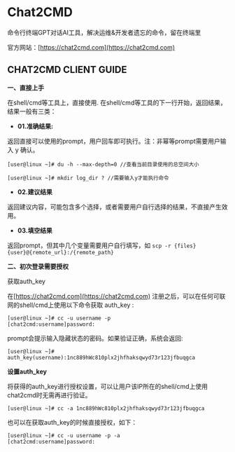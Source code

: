 # Chat2CMD

命令行终端GPT对话AI工具，解决运维&开发者遗忘的命令，留在终端里

官方网站：[https://chat2cmd.com](https://chat2cmd.com)

## CHAT2CMD CLIENT GUIDE

**一、直接上⼿**

在shell/cmd等⼯具上，直接使⽤. 在shell/cmd等⼯具的下⼀⾏开始，返回结果，结果⼀般有三类：

- **01.准确结果:**

返回直接可以使⽤的prompt，⽤户回⻋即可执⾏。注：⾮幂等prompt需要⽤户输⼊ y 确认。
```shell
[user@linux ~]# du -h --max-depth=0 //查看当前⽬录使⽤的总空间⼤⼩
```

```shell
[user@linux ~]# mkdir log_dir ? //需要输⼊y才能执⾏命令
```

- **02.建议结果**

返回建议内容，可能包含多个选择，或者需要⽤户⾃⾏选择的结果，不直接产⽣效⽤。

- **03.填空结果**

返回prompt，但其中⼏个变量需要⽤户⾃⾏填写，如 `scp -r {files} {user}@{remote_url}:/{remote_path}`
 

**二、初次登录需要授权**

获取auth_key

在[https://chat2cmd.com](https://chat2cmd.com) 注册之后，可以在任何可联⽹的shell/cmd上使⽤以下命令获取 auth_key :
```shell
[user@linux ~]# cc -u username -p
[chat2cmd:username]password:
```

prompt会提示输⼊隐藏状态的密码。如果验证正确，系统会返回:

```shell
[user@linux ~]#
auth_key(username):1nc889hWc810plx2jhfhaksqwyd73r123jfbuqgca

```


**设置auth_key**

将获得的auth_key进⾏授权设置，可以让⽤户该IP所在的shell/cmd上使⽤chat2cmd时⽆需再进⾏验证。

```shell
[user@linux ~]# cc -a 1nc889hWc810plx2jhfhaksqwyd73r123jfbuqgca
```

也可以在获取auth_key的时候直接授权，如下：

```shell
[user@linux ~]# cc -u username -p -a
[chat2cmd:username]password:
```

